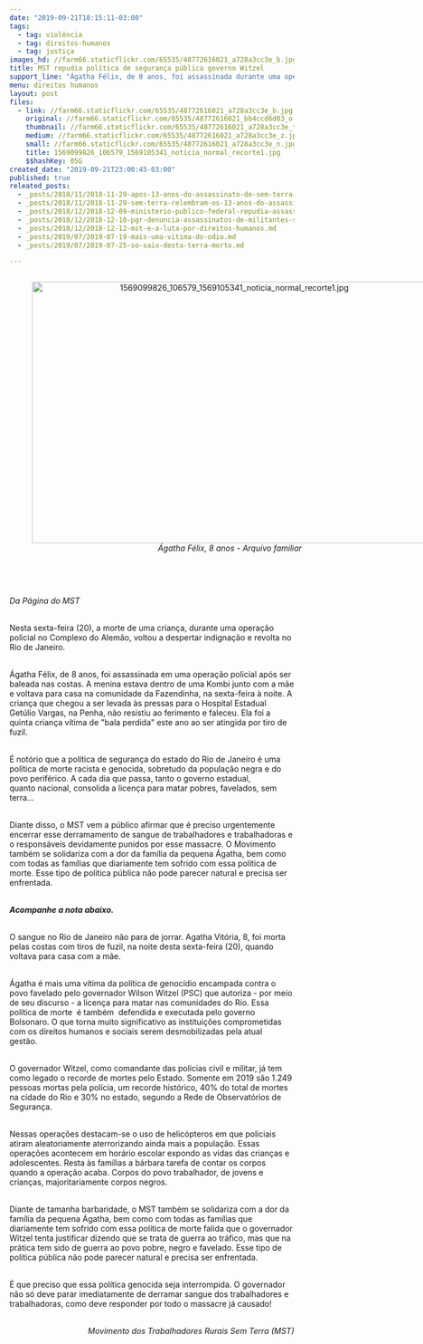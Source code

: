 ```yaml
---
date: "2019-09-21T18:15:11-03:00"
tags:
  - tag: violência
  - tag: direitos-humanos
  - tag: justiça
images_hd: //farm66.staticflickr.com/65535/48772616021_a728a3cc3e_b.jpg
title: MST repudia política de segurança pública governo Witzel
support_line: "Ágatha Félix, de 8 anos, foi assassinada durante uma operação policial no Complexo do Alemão"
menu: direitos humanos
layout: post
files:
  - link: //farm66.staticflickr.com/65535/48772616021_a728a3cc3e_b.jpg
    original: //farm66.staticflickr.com/65535/48772616021_bb4ccd6d03_o.jpg
    thumbnail: //farm66.staticflickr.com/65535/48772616021_a728a3cc3e_t.jpg
    medium: //farm66.staticflickr.com/65535/48772616021_a728a3cc3e_z.jpg
    small: //farm66.staticflickr.com/65535/48772616021_a728a3cc3e_n.jpg
    title: 1569099826_106579_1569105341_noticia_normal_recorte1.jpg
    $$hashKey: 05G
created_date: "2019-09-21T23:00:45-03:00"
published: true
releated_posts:
  - _posts/2018/11/2018-11-29-apos-13-anos-do-assassinato-de-sem-terra-em-alagoas-dirigente-do-mst-comenta-o-caso-e-os-desafios-da-luta-pela-terra.md
  - _posts/2018/11/2018-11-29-sem-terra-relembram-os-13-anos-do-assassinato-de-lideranca-do-mst-durante-dia-de-luta-em-alagoas.md
  - _posts/2018/12/2018-12-09-ministerio-publico-federal-repudia-assassinato-de-trabalhadores-sem-terra-na-paraiba.md
  - _posts/2018/12/2018-12-10-pgr-denuncia-assassinatos-de-militantes-sem-terra.md
  - _posts/2018/12/2018-12-12-mst-e-a-luta-por-direitos-humanos.md
  - _posts/2019/07/2019-07-19-mais-uma-vitima-do-odio.md
  - _posts/2019/07/2019-07-25-so-saio-desta-terra-morto.md

---
```

<div style="text-align:center">
<figure class="image" style="display:inline-block"><img alt="1569099826_106579_1569105341_noticia_normal_recorte1.jpg" height="462" src="//farm66.staticflickr.com/65535/48772616021_a728a3cc3e_b.jpg" width="700" />
<figcaption><em>&Aacute;gatha F&eacute;lix, 8 anos - Arquivo familiar</em></figcaption>
</figure>
</div>

<p><br />
&nbsp;</p>

<p><em>Da P&aacute;gina do MST&nbsp;</em></p>

<p><br />
Nesta sexta-feira (20), a morte de uma crian&ccedil;a, durante uma opera&ccedil;&atilde;o policial no Complexo do Alem&atilde;o, voltou a despertar indigna&ccedil;&atilde;o e revolta no Rio de Janeiro.</p>

<p><br />
&Aacute;gatha F&eacute;lix, de 8 anos, foi assassinada em uma opera&ccedil;&atilde;o policial ap&oacute;s ser baleada nas costas. A menina estava dentro de uma Kombi junto com a m&atilde;e e voltava para casa na comunidade da Fazendinha, na sexta-feira &agrave; noite. A crian&ccedil;a que chegou a ser levada &agrave;s pressas para o Hospital Estadual Get&uacute;lio Vargas, na Penha, n&atilde;o resistiu ao ferimento e faleceu. Ela foi a quinta crian&ccedil;a v&iacute;tima de &quot;bala perdida&quot; este ano ao ser atingida por tiro de fuzil.&nbsp;</p>

<p><br />
&Eacute; not&oacute;rio que a pol&iacute;tica de seguran&ccedil;a do estado do Rio de Janeiro &eacute; uma pol&iacute;tica de morte racista e genocida, sobretudo da popula&ccedil;&atilde;o negra e do povo perif&eacute;rico. A cada dia que passa, tanto o governo estadual, quanto&nbsp;nacional, consolida a licen&ccedil;a para matar pobres, favelados, sem terra...</p>

<p><br />
Diante disso, o MST vem a p&uacute;blico afirmar que &eacute; preciso urgentemente encerrar esse derramamento de sangue de trabalhadores e trabalhadoras e o respons&aacute;veis devidamente punidos por esse massacre.&nbsp;O Movimento tamb&eacute;m se solidariza com a dor da fam&iacute;lia da pequena &Aacute;gatha, bem como com todas as fam&iacute;lias que diariamente tem sofrido com essa pol&iacute;tica de morte. Esse tipo de pol&iacute;tica p&uacute;blica&nbsp;n&atilde;o pode parecer natural e precisa ser enfrentada.</p>

<p><br />
<strong><em>Acompanhe a nota abaixo.&nbsp;</em></strong></p>

<p><br />
O sangue no Rio de Janeiro n&atilde;o para de jorrar. Agatha Vit&oacute;ria, 8, foi morta pelas costas com tiros de fuzil, na noite desta sexta-feira (20), quando voltava para casa com a m&atilde;e.</p>

<p><br />
&Aacute;gatha &eacute; mais uma v&iacute;tima da pol&iacute;tica de genoc&iacute;dio encampada contra o povo favelado pelo governador Wilson Witzel (PSC) que autoriza - por meio de seu discurso - a licen&ccedil;a para matar nas comunidades do Rio. Essa pol&iacute;tica de morte&nbsp; &eacute; tamb&eacute;m&nbsp; defendida e executada pelo governo Bolsonaro. O que torna muito significativo as institui&ccedil;&otilde;es comprometidas com os direitos humanos e sociais serem desmobilizadas pela atual gest&atilde;o.&nbsp;</p>

<p><br />
O governador Witzel, como comandante das pol&iacute;cias civil e militar, j&aacute; tem como legado o recorde de mortes pelo Estado. Somente em 2019 s&atilde;o 1.249 pessoas mortas pela pol&iacute;cia, um recorde hist&oacute;rico, 40% do total de mortes na cidade do Rio e 30% no estado, segundo a Rede de Observat&oacute;rios de Seguran&ccedil;a.</p>

<p><br />
Nessas opera&ccedil;&otilde;es destacam-se o uso de helic&oacute;pteros em que policiais atiram aleatoriamente aterrorizando ainda mais a popula&ccedil;&atilde;o. Essas opera&ccedil;&otilde;es acontecem em hor&aacute;rio escolar expondo as vidas das crian&ccedil;as e adolescentes. Resta &agrave;s fam&iacute;lias a b&aacute;rbara tarefa de contar os corpos quando a opera&ccedil;&atilde;o acaba. Corpos do povo trabalhador, de jovens e crian&ccedil;as, majoritariamente corpos negros.</p>

<p><br />
Diante de tamanha barbaridade, o MST tamb&eacute;m se solidariza com a dor da fam&iacute;lia da pequena &Aacute;gatha, bem como com todas as fam&iacute;lias que diariamente tem sofrido com essa pol&iacute;tica de morte falida que o governador Witzel tenta justificar dizendo que se trata de guerra ao tr&aacute;fico, mas que na pr&aacute;tica tem sido de guerra ao povo pobre, negro e favelado. Esse tipo de pol&iacute;tica p&uacute;blica n&atilde;o pode parecer natural e precisa ser enfrentada.</p>

<p><br />
&Eacute; que preciso que essa pol&iacute;tica genocida seja interrompida. O governador n&atilde;o s&oacute; deve parar imediatamente de derramar sangue dos trabalhadores e trabalhadoras, como deve responder por todo o massacre j&aacute; causado!</p>

<p style="text-align: right;"><br />
<em>Movimento dos Trabalhadores Rurais Sem Terra (MST)</em></p>
